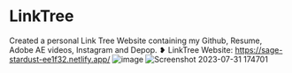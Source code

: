 # LinkTree
Created a personal Link Tree Website containing my Github, Resume, Adobe AE videos, Instagram and Depop. 
❥ LinkTree Website: https://sage-stardust-ee1f32.netlify.app/
![image](https://github.com/ekassz/LinkTree/assets/118312664/ef2a18f5-a780-4be1-ac33-5dbdb13d2169)
![Screenshot 2023-07-31 174701](https://github.com/ekassz/LinkTree/assets/118312664/3d3b49a2-0b9c-4261-b573-986c48a8bf8d)
